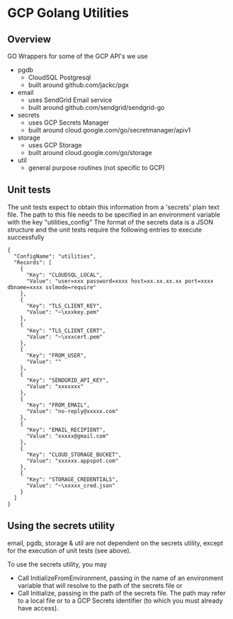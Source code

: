 # GCP Golang Utilities

## Overview
GO Wrappers for some of the GCP API's we use
* pgdb
  * CloudSQL Postgresql
  * built around github.com/jackc/pgx
* email 
  * uses SendGrid Email service
  * built around github.com/sendgrid/sendgrid-go
* secrets 
  * uses GCP Secrets Manager
  * built around cloud.google.com/go/secretmanager/apiv1
* storage 
  * uses GCP Storage
  * built around cloud.google.com/go/storage
* util
  * general purpose routines (not specific to GCP)  

## Unit tests
The unit tests expect to obtain this information from a 'secrets' plain text file. The path to this file needs to
be specified in an environment variable with the key "utilities_config"
The format of the secrets data is a JSON structure and the unit tests require the following entries to execute successfully

````
{
  "ConfigName": "utilities",
  "Records": [
    {
      "Key": "CLOUDSQL_LOCAL",
      "Value": "user=xxx password=xxxx host=xx.xx.xx.xx port=xxxx dbname=xxxx sslmode=require"
    },
    {
      "Key": "TLS_CLIENT_KEY",
      "Value": "~\xxxkey.pem"
    },
    {
      "Key": "TLS_CLIENT_CERT",
      "Value": "~\xxxcert.pem"
    },
    {
      "Key": "FROM_USER",
      "Value": ""
    },
    {
      "Key": "SENDGRID_API_KEY",
      "Value": "xxxxxxx"
    },
    {
      "Key": "FROM_EMAIL",
      "Value": "no-reply@xxxxx.com"
    },
    {
      "Key": "EMAIL_RECIPIENT",
      "Value": "xxxxx@gmail.com"
    },
    {
      "Key": "CLOUD_STORAGE_BUCKET",
      "Value": "xxxxxx.appspot.com"
    },
    {
      "Key": "STORAGE_CREDENTIALS",
      "Value": "~\xxxxx_cred.json"
    }
  ]
}

````

## Using the secrets utility
email, pgdb, storage & util are not dependent on the secrets utility, except for the execution of unit tests (see above).

To use the secrets utility, you may 
  * Call InitializeFromEnvironment, passing in the name of an environment variable that will resolve to the path of the secrets file or
  * Call Initialize, passing in the path of the secrets file.
The path may refer to a local file or to a GCP Secrets identifier (to which you must already have access). 
 

